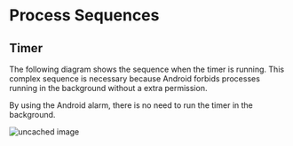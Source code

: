 # Process Sequences

## Timer
The following diagram shows the sequence when the timer is running. This complex sequence is necessary because Android forbids processes running in the background without a extra permission.

By using the Android alarm, there is no need to run the timer in the background.

<div style="width:1000px;">


![uncached image](http://www.plantuml.com/plantuml/proxy?src=https://raw.githubusercontent.com/pase13voxi/TeaMemory/master/documentation/processes/sequence_diagram_timer.txt "Timer sequence")
</div>